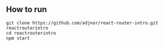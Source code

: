 ## How to run
```
git clone https://github.com/adjnor/react-router-intro.git reactrouterintro
cd reactrouterintro
npm start
```
